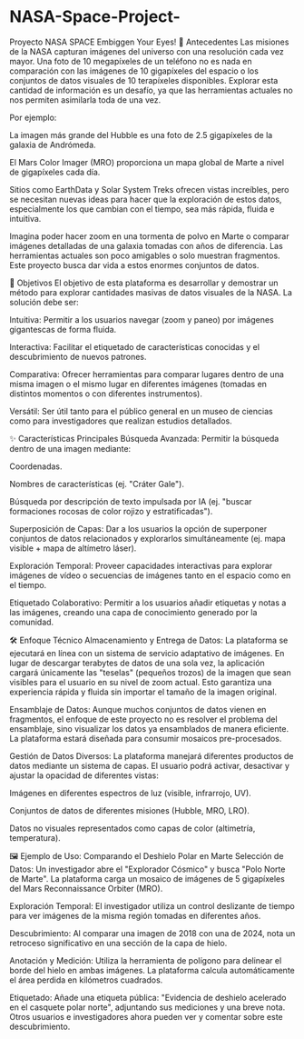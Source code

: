 # NASA-Space-Project-
Proyecto NASA SPACE Embiggen Your Eyes!
📜 Antecedentes
Las misiones de la NASA capturan imágenes del universo con una resolución cada vez mayor. Una foto de 10 megapíxeles de un teléfono no es nada en comparación con las imágenes de 10 gigapíxeles del espacio o los conjuntos de datos visuales de 10 terapíxeles disponibles. Explorar esta cantidad de información es un desafío, ya que las herramientas actuales no nos permiten asimilarla toda de una vez.

Por ejemplo:

La imagen más grande del Hubble es una foto de 2.5 gigapíxeles de la galaxia de Andrómeda.

El Mars Color Imager (MRO) proporciona un mapa global de Marte a nivel de gigapíxeles cada día.

Sitios como EarthData y Solar System Treks ofrecen vistas increíbles, pero se necesitan nuevas ideas para hacer que la exploración de estos datos, especialmente los que cambian con el tiempo, sea más rápida, fluida e intuitiva.

Imagina poder hacer zoom en una tormenta de polvo en Marte o comparar imágenes detalladas de una galaxia tomadas con años de diferencia. Las herramientas actuales son poco amigables o solo muestran fragmentos. Este proyecto busca dar vida a estos enormes conjuntos de datos.

🎯 Objetivos
El objetivo de esta plataforma es desarrollar y demostrar un método para explorar cantidades masivas de datos visuales de la NASA. La solución debe ser:

Intuitiva: Permitir a los usuarios navegar (zoom y paneo) por imágenes gigantescas de forma fluida.

Interactiva: Facilitar el etiquetado de características conocidas y el descubrimiento de nuevos patrones.

Comparativa: Ofrecer herramientas para comparar lugares dentro de una misma imagen o el mismo lugar en diferentes imágenes (tomadas en distintos momentos o con diferentes instrumentos).

Versátil: Ser útil tanto para el público general en un museo de ciencias como para investigadores que realizan estudios detallados.

✨ Características Principales
Búsqueda Avanzada: Permitir la búsqueda dentro de una imagen mediante:

Coordenadas.

Nombres de características (ej. "Cráter Gale").

Búsqueda por descripción de texto impulsada por IA (ej. "buscar formaciones rocosas de color rojizo y estratificadas").

Superposición de Capas: Dar a los usuarios la opción de superponer conjuntos de datos relacionados y explorarlos simultáneamente (ej. mapa visible + mapa de altímetro láser).

Exploración Temporal: Proveer capacidades interactivas para explorar imágenes de vídeo o secuencias de imágenes tanto en el espacio como en el tiempo.

Etiquetado Colaborativo: Permitir a los usuarios añadir etiquetas y notas a las imágenes, creando una capa de conocimiento generado por la comunidad.

🛠️ Enfoque Técnico
Almacenamiento y Entrega de Datos: La plataforma se ejecutará en línea con un sistema de servicio adaptativo de imágenes. En lugar de descargar terabytes de datos de una sola vez, la aplicación cargará únicamente las "teselas" (pequeños trozos) de la imagen que sean visibles para el usuario en su nivel de zoom actual. Esto garantiza una experiencia rápida y fluida sin importar el tamaño de la imagen original.

Ensamblaje de Datos: Aunque muchos conjuntos de datos vienen en fragmentos, el enfoque de este proyecto no es resolver el problema del ensamblaje, sino visualizar los datos ya ensamblados de manera eficiente. La plataforma estará diseñada para consumir mosaicos pre-procesados.

Gestión de Datos Diversos: La plataforma manejará diferentes productos de datos mediante un sistema de capas. El usuario podrá activar, desactivar y ajustar la opacidad de diferentes vistas:

Imágenes en diferentes espectros de luz (visible, infrarrojo, UV).

Conjuntos de datos de diferentes misiones (Hubble, MRO, LRO).

Datos no visuales representados como capas de color (altimetría, temperatura).

🖼️ Ejemplo de Uso: Comparando el Deshielo Polar en Marte
Selección de Datos: Un investigador abre el "Explorador Cósmico" y busca "Polo Norte de Marte". La plataforma carga un mosaico de imágenes de 5 gigapíxeles del Mars Reconnaissance Orbiter (MRO).

Exploración Temporal: El investigador utiliza un control deslizante de tiempo para ver imágenes de la misma región tomadas en diferentes años.

Descubrimiento: Al comparar una imagen de 2018 con una de 2024, nota un retroceso significativo en una sección de la capa de hielo.

Anotación y Medición: Utiliza la herramienta de polígono para delinear el borde del hielo en ambas imágenes. La plataforma calcula automáticamente el área perdida en kilómetros cuadrados.

Etiquetado: Añade una etiqueta pública: "Evidencia de deshielo acelerado en el casquete polar norte", adjuntando sus mediciones y una breve nota. Otros usuarios e investigadores ahora pueden ver y comentar sobre este descubrimiento.
